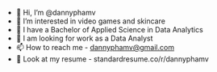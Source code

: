 - 👋 Hi, I’m @dannyphamv
- 👀 I’m interested in video games and skincare
- 🌱 I have a Bachelor of Applied Science in Data Analytics
- 💼 I am looking for work as a Data Analyst
- 📫 How to reach me - dannyphamv@gmail.com
- 📝 Look at my resume - standardresume.co/r/dannyphamv

<!---
dannyphamv/dannyphamv is a ✨ special ✨ repository because its `README.md` (this file) appears on your GitHub profile.
You can click the Preview link to take a look at your changes.
--->
